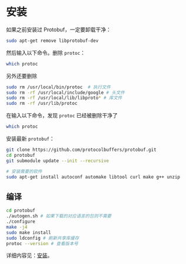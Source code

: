 # 安装

如果之前安装过 Protobuf，一定要卸载干净：

```sh
sudo apt-get remove libprotobuf-dev
```

然后输入以下命令。删除 `protoc`：

```sh
which protoc
```

另外还要删除

```sh
sudo rm /usr/local/bin/protoc  # 执行文件
sudo rm -rf /usr/local/include/google # 头文件
sudo rm -rf /usr/local/lib/libproto* # 库文件
sudo rm -rf /usr/lib/protoc
```

在输入以下命令，发现 `protoc` 已经被删除干净了

```sh
which protoc
```

安装最新 `protobuf`：

```sh
git clone https://github.com/protocolbuffers/protobuf.git
cd protobuf
git submodule update --init --recursive

# 安装需要的软件
sudo apt-get install autoconf automake libtool curl make g++ unzip
```

## 编译

```sh
cd protobuf
./autogen.sh # 如果下载的对应语言的包则不需要
./configure
make -j4
sudo make install
sudo ldconfig # 刷新共享库缓存
protoc --version # 查看版本号
```

详细内容见：[安装](https://daobook.github.io/protobuf/src/README.html)。